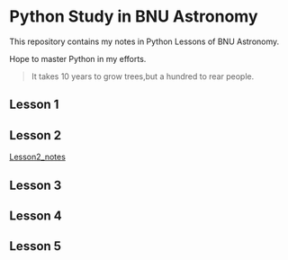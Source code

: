 # Python Study in BNU Astronomy
This repository contains my notes in Python Lessons of BNU Astronomy.

Hope to master Python in my efforts.

>It takes 10 years to grow trees,but a hundred to rear people.

## Lesson 1
## Lesson 2
<a href='https://github.com/Dolly-Ji/Python_Study_BNU_Astronomy/blob/main/Lesson2_notes.ipynb'>Lesson2_notes</a>
## Lesson 3
## Lesson 4
## Lesson 5
